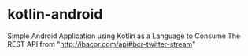 # kotlin-android
Simple Android Application using Kotlin as a Language to Consume The REST API from "http://ibacor.com/api#bcr-twitter-stream"
